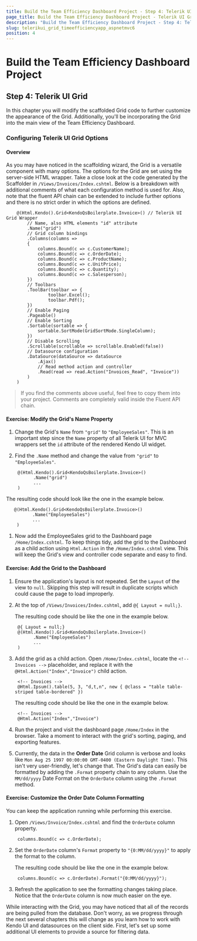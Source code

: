 ```yaml
---
title: Build the Team Efficiency Dashboard Project - Step 4: Telerik UI Grid
page_title: Build the Team Efficiency Dashboard Project - Telerik UI Grid
description: "Build the Team Efficiency Dashboard Project - Step 4: Telerik UI Grid."
slug: telerikui_grid_timeefficiencyapp_aspnetmvc6
position: 4
---
```


# Build the Team Efficiency Dashboard Project

## Step 4: Telerik UI Grid

In this chapter you will modify the scaffolded Grid code to further customize the appearance of the Grid. Additionally, you'll be incorporating the Grid into the main view of the Team Efficiency Dashboard.

### Configuring Telerik UI Grid Options

#### Overview

As you may have noticed in the scaffolding wizard, the Grid is a versatile component with many options. The options for the Grid are set using the server-side HTML wrapper. Take a close look at the code generated by the Scaffolder in `/Views/Invoices/Index.cshtml`. Below is a breakdown with additional comments of what each configuration method is used for. Also, note that the fluent API chain can be extended to include further options and there is no strict order in which the options are defined.

        @(Html.Kendo().Grid<KendoQsBoilerplate.Invoice>() // Telerik UI Grid Wrapper
            // Name, also HTML elements "id" attribute
            .Name("grid")
            // Grid column bindings
            .Columns(columns =>
            {
                columns.Bound(c => c.CustomerName);
                columns.Bound(c => c.OrderDate);
                columns.Bound(c => c.ProductName);
                columns.Bound(c => c.UnitPrice);
                columns.Bound(c => c.Quantity);
                columns.Bound(c => c.Salesperson);
            })
            // Toolbars
            .ToolBar(toolbar => {
                    toolbar.Excel();
                    toolbar.Pdf();
            })
            // Enable Paging
            .Pageable()
            // Enable Sorting
            .Sortable(sortable => {
                sortable.SortMode(GridSortMode.SingleColumn);
            })
            // Disable Scrolling
            .Scrollable(scrollable => scrollable.Enabled(false))
            // Datasource configuration
            .DataSource(dataSource => dataSource
                .Ajax()
                // Read method action and controller
                .Read(read => read.Action("Invoices_Read", "Invoice"))
            )
        )

> If you find the comments above useful, feel free to copy them into your project. Comments are completely valid inside the Fluent API chain.

#### Exercise: Modify the Grid's Name Property

1. Change the Grid's `Name` from `"grid"` to `"EmployeeSales"`. This is an important step since the `Name` property of all Telerik UI for MVC wrappers set the `id` attribute of the rendered Kendo UI widget.
1. Find the `.Name` method and change the value from `"grid"` to `"EmployeeSales"`.

    	@(Html.Kendo().Grid<KendoQsBoilerplate.Invoice>()
    	      .Name("grid")
    		  ...
    	)

The resulting code should look like the one in the example below.

       @(Html.Kendo().Grid<KendoQsBoilerplate.Invoice>()
    	      .Name("EmployeeSales")
    		  ...
    	)

1. Now add the EmployeeSales grid to the Dashboard page `/Home/Index.cshtml`. To keep things tidy, add the grid to the Dashboard as a child action using `Html.Action` in the `/Home/Index.cshtml` view. This will keep the Grid's view and controller code separate and easy to find.

#### Exercise: Add the Grid to the Dashboard

1. Ensure the application's layout is not repeated. Set the `Layout` of the view to `null`. Skipping this step will result in duplicate scripts which could cause the page to load improperly.
1. At the top of `/Views/Invoices/Index.cshtml`, add `@{ Layout = null;}`.

    The resulting code should be like the one in the example below.

    	@{ Layout = null;}
        @(Html.Kendo().Grid<KendoQsBoilerplate.Invoice>()
    	      .Name("EmployeeSales")
    		  ...
    	)

1. Add the grid as a child action. Open `/Home/Index.cshtml`, locate the `<!-- Invoices -->` placeholder, and replace it with the `@Html.Action("Index","Invoice")` child action.

    	<!-- Invoices -->
        @Html.Ipsum().table(5, 3, "d,t,n", new { @class = "table table-striped table-bordered" })

    The resulting code should be like the one in the example below.

        <!-- Invoices -->
    	@Html.Action("Index","Invoice")

1. Run the project and visit the dashboard page `/Home/Index` in the browser. Take a moment to interact with the grid's sorting, paging, and exporting features.
1. Currently, the data in the **Order Date** Grid column is verbose and looks like `Mon Aug 25 1997 00:00:00 GMT-0400 (Eastern Daylight Time)`. This isn't very user-friendly, let's change that. The Grid's data can easily be formatted by adding the `.Format` property chain to any column. Use the `MM/dd/yyyy` Date Format on the `OrderDate` column using the `.Format` method.

#### Exercise: Customize the Order Date Column Formatting

You can keep the application running while performing this exercise.

1. Open `/Views/Invoice/Index.cshtml` and find the `OrderDate` column property.

        columns.Bound(c => c.OrderDate);

1. Set the `OrderDate` column's `Format` property to `"{0:MM/dd/yyyy}"` to apply the format to the column.

    The resulting code should be like the one in the example below.

    	columns.Bound(c => c.OrderDate).Format("{0:MM/dd/yyyy}");

1. Refresh the application to see the formatting changes taking place. Notice that the `OrderDate` column is now much easier on the eye.

While interacting with the Grid, you may have noticed that all of the records are being pulled from the database. Don't worry, as we progress through the next several chapters this will change as you learn how to work with Kendo UI and datasources on the client side. First, let's set up some additional UI elements to provide a source for filtering data.